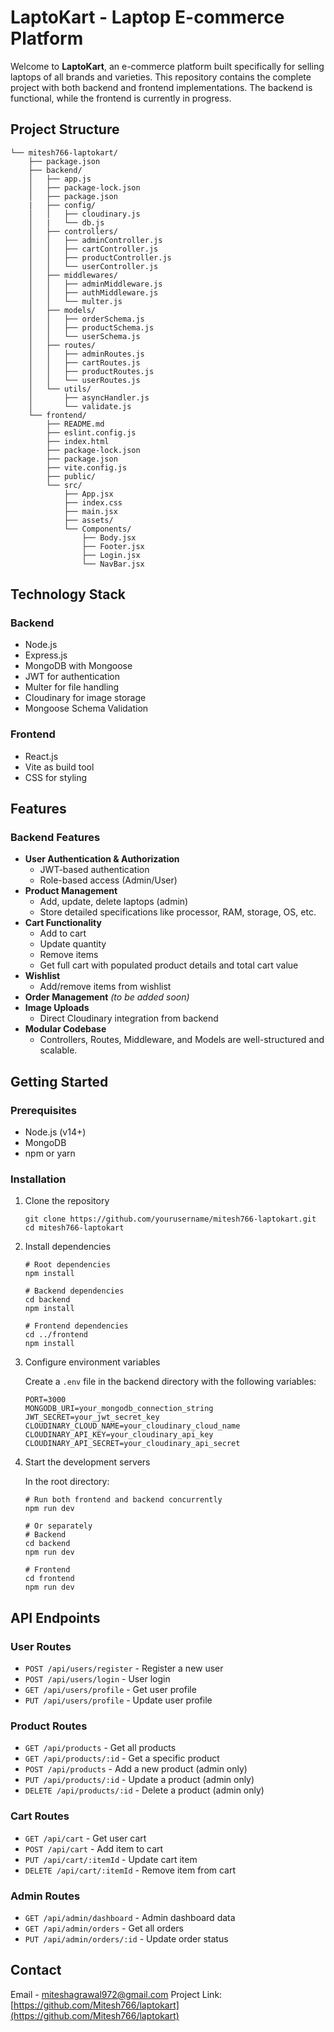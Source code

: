 # LaptoKart - Laptop E-commerce Platform

Welcome to **LaptoKart**, an e-commerce platform built specifically for selling laptops of all brands and varieties. This repository contains the complete project with both backend and frontend implementations. The backend is  functional, while the frontend is currently in progress.

## Project Structure

```
└── mitesh766-laptokart/
    ├── package.json
    ├── backend/
    │   ├── app.js
    │   ├── package-lock.json
    │   ├── package.json
    |   ├── config/
    │   │   ├── cloudinary.js
    │   |   └── db.js
    │   ├── controllers/
    │   │   ├── adminController.js
    │   │   ├── cartController.js
    │   │   ├── productController.js
    │   │   └── userController.js
    │   ├── middlewares/
    │   │   ├── adminMiddleware.js
    │   │   ├── authMiddleware.js
    │   │   └── multer.js
    │   ├── models/
    │   │   ├── orderSchema.js
    │   │   ├── productSchema.js
    │   │   └── userSchema.js
    │   ├── routes/
    │   │   ├── adminRoutes.js
    │   │   ├── cartRoutes.js
    │   │   ├── productRoutes.js
    │   │   └── userRoutes.js
    │   └── utils/
    │       ├── asyncHandler.js
    │       └── validate.js
    └── frontend/
        ├── README.md
        ├── eslint.config.js
        ├── index.html
        ├── package-lock.json
        ├── package.json
        ├── vite.config.js
        ├── public/
        └── src/
            ├── App.jsx
            ├── index.css
            ├── main.jsx
            ├── assets/
            └── Components/
                ├── Body.jsx
                ├── Footer.jsx
                ├── Login.jsx
                └── NavBar.jsx
```

## Technology Stack

### Backend
- Node.js
- Express.js
- MongoDB with Mongoose
- JWT for authentication
- Multer for file handling
- Cloudinary for image storage
- Mongoose Schema Validation

### Frontend
- React.js
- Vite as build tool
- CSS for styling

## Features

### Backend Features

* **User Authentication & Authorization**
   * JWT-based authentication
   * Role-based access (Admin/User)
* **Product Management**
   * Add, update, delete laptops (admin)
   * Store detailed specifications like processor, RAM, storage, OS, etc.
* **Cart Functionality**
   * Add to cart
   * Update quantity
   * Remove items
   * Get full cart with populated product details and total cart value
* **Wishlist**
   * Add/remove items from wishlist
* **Order Management** *(to be added soon)*
* **Image Uploads**
   * Direct Cloudinary integration from backend
* **Modular Codebase**
   * Controllers, Routes, Middleware, and Models are well-structured and scalable.

## Getting Started

### Prerequisites
- Node.js (v14+)
- MongoDB
- npm or yarn

### Installation

1. Clone the repository
   ```
   git clone https://github.com/yourusername/mitesh766-laptokart.git
   cd mitesh766-laptokart
   ```

2. Install dependencies
   ```
   # Root dependencies
   npm install
   
   # Backend dependencies
   cd backend
   npm install
   
   # Frontend dependencies
   cd ../frontend
   npm install
   ```

3. Configure environment variables
   
   Create a `.env` file in the backend directory with the following variables:
   ```
   PORT=3000
   MONGODB_URI=your_mongodb_connection_string
   JWT_SECRET=your_jwt_secret_key
   CLOUDINARY_CLOUD_NAME=your_cloudinary_cloud_name
   CLOUDINARY_API_KEY=your_cloudinary_api_key
   CLOUDINARY_API_SECRET=your_cloudinary_api_secret
   ```

4. Start the development servers
   
   In the root directory:
   ```
   # Run both frontend and backend concurrently
   npm run dev
   
   # Or separately
   # Backend
   cd backend
   npm run dev
   
   # Frontend
   cd frontend
   npm run dev
   ```

## API Endpoints

### User Routes
- `POST /api/users/register` - Register a new user
- `POST /api/users/login` - User login
- `GET /api/users/profile` - Get user profile
- `PUT /api/users/profile` - Update user profile

### Product Routes
- `GET /api/products` - Get all products
- `GET /api/products/:id` - Get a specific product
- `POST /api/products` - Add a new product (admin only)
- `PUT /api/products/:id` - Update a product (admin only)
- `DELETE /api/products/:id` - Delete a product (admin only)

### Cart Routes
- `GET /api/cart` - Get user cart
- `POST /api/cart` - Add item to cart
- `PUT /api/cart/:itemId` - Update cart item
- `DELETE /api/cart/:itemId` - Remove item from cart

### Admin Routes
- `GET /api/admin/dashboard` - Admin dashboard data
- `GET /api/admin/orders` - Get all orders
- `PUT /api/admin/orders/:id` - Update order status




## Contact

Email - miteshagrawal972@gmail.com
Project Link: [https://github.com/Mitesh766/laptokart](https://github.com/Mitesh766/laptokart)